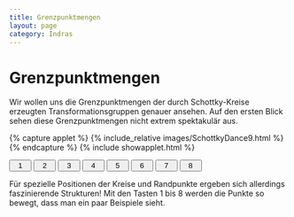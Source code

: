```yaml
---
title: Grenzpunktmengen
layout: page
category: Indras
---
```


# Grenzpunktmengen

Wir wollen uns die Grenzpunktmengen der durch Schottky-Kreise erzeugten Transformationsgruppen genauer ansehen. Auf den ersten Blick sehen diese Grenzpunktmengen nicht extrem spektakulär aus.

{% capture applet %} {% include_relative images/SchottkyDance9.html %} {% endcapture %}
{% include showapplet.html %}

<input type="button" value="1" style="width: 40px; " onclick="doScript(statement[0])" />
<input type="button" value="2" style="width: 40px; " onclick="doScript(statement[1])" />
<input type="button" value="3" style="width: 40px; " onclick="doScript(statement[2])" />
<input type="button" value="4" style="width: 40px; " onclick="doScript(statement[3])" />
<input type="button" value="5" style="width: 40px; " onclick="doScript(statement[4])" />
<input type="button" value="6" style="width: 40px; " onclick="doScript(statement[5])" />
<input type="button" value="7" style="width: 40px; " onclick="doScript(statement[6])" />
<input type="button" value="8" style="width: 40px; " onclick="doScript(statement[7])" />

Für spezielle Positionen der Kreise und Randpunkte ergeben sich allerdings faszinierende Strukturen! Mit den Tasten 1 bis 8 werden die Punkte so bewegt, dass man ein paar Beispiele sieht.

<script language="JavaScript" type="text/javascript">
		function doScript(c)
		{
			cdy.evokeCS(c);
		};
               cc='"';
</script>
<script type="text/javascript">
var statement=new Array()
statement[0]='(vec=[A.xy,B.xy,C.xy,D.xy,O.xy,Q.xy,P.xy,R.xy,C0.radius,C1.radius,C2.radius,C3.radius];repeat(10, l=#/10;m=1-l; vv=m*vec+l*[[-0.6671,6.8932],[14.8982,-4.0581],[9.1724,5.2255],[2.2792,-4.6696],[2.7826,3.2739],[9.7459,-1.3865],[6.2542,1.1654],[6.2387,0.9713],5,5.8038,5,6.8919];A.xy=vv_1;B.xy=vv_2;C.xy=vv_3;D.xy=vv_4;O.xy=vv_5;Q.xy=vv_6;P.xy=vv_7;R.xy=vv_8;C0.radius=vv_9;C1.radius=vv_10;C2.radius=vv_11;C3.radius=vv_12; repaint()  );)'
statement[1]='(vec=[A.xy,B.xy,C.xy,D.xy,O.xy,Q.xy,P.xy,R.xy,C0.radius,C1.radius,C2.radius,C3.radius];repeat(10, l=#/10;m=1-l; vv=m*vec+l*[[-0.6671,6.8932],[14.8982,-4.0581],[9.1724,5.1699],[2.2792,-4.6696],[2.6515,3.1533],[9.7459,-1.3865],[6.2181,1.1361],[7.1525,0.2037],5,5.8038,5,6.8919];A.xy=vv_1;B.xy=vv_2;C.xy=vv_3;D.xy=vv_4;O.xy=vv_5;Q.xy=vv_6;P.xy=vv_7;R.xy=vv_8;C0.radius=vv_9;C1.radius=vv_10;C2.radius=vv_11;C3.radius=vv_12; repaint()  );)'
statement[2]='(vec=[A.xy,B.xy,C.xy,D.xy,O.xy,Q.xy,P.xy,R.xy,C0.radius,C1.radius,C2.radius,C3.radius];repeat(10, l=#/10;m=1-l; vv=m*vec+l*[[-2.8024,0.4926],[12.5961,0.8817],[4.202,7.6082],[4.2937,-23.7995],[2.1474,-0.2145],[6.9212,-0.3343],[4.4704,2.6154],[4.5412,-3.6635],5,5.8038,5,20.1374] ;A.xy=vv_1;B.xy=vv_2;C.xy=vv_3;D.xy=vv_4;O.xy=vv_5;Q.xy=vv_6;P.xy=vv_7;R.xy=vv_8;C0.radius=vv_9;C1.radius=vv_10;C2.radius=vv_11;C3.radius=vv_12; repaint()  );)'
statement[3]='(vec=[A.xy,B.xy,C.xy,D.xy,O.xy,Q.xy,P.xy,R.xy,C0.radius,C1.radius,C2.radius,C3.radius];repeat(10, l=#/10;m=1-l; vv=m*vec+l*[[-12.0224,6.3792],[20.9779,6.1339],[4.4164,0],[4.2937,-23.7995],[0.2197,-0.5297],[8.5404,-0.5925],[4.6038,-3.4864],[4.5412,-3.6635],14.0572,14.1399,3.4915,20.1374];A.xy=vv_1;B.xy=vv_2;C.xy=vv_3;D.xy=vv_4;O.xy=vv_5;Q.xy=vv_6;P.xy=vv_7;R.xy=vv_8;C0.radius=vv_9;C1.radius=vv_10;C2.radius=vv_11;C3.radius=vv_12; repaint()  );)'
statement[4]='(vec=[A.xy,B.xy,C.xy,D.xy,O.xy,Q.xy,P.xy,R.xy,C0.radius,C1.radius,C2.radius,C3.radius];repeat(10, l=#/10;m=1-l; vv=m*vec+l*[[-12.6358,9.3235],[20.7325,8.5874],[4.3916,-0.7783],[4.2937,-23.7995],[0.4504,-1.4598],[8.2213,-1.3367],[4.5398,-3.5348],[4.225,-3.6621],16.9566,15.9693,2.7606,20.1374];A.xy=vv_1;B.xy=vv_2;C.xy=vv_3;D.xy=vv_4;O.xy=vv_5;Q.xy=vv_6;P.xy=vv_7;R.xy=vv_8;C0.radius=vv_9;C1.radius=vv_10;C2.radius=vv_11;C3.radius=vv_12; repaint()  );)'
statement[5]='(vec=[A.xy,B.xy,C.xy,D.xy,O.xy,Q.xy,P.xy,R.xy,C0.radius,C1.radius,C2.radius,C3.radius];repeat(10, l=#/10;m=1-l; vv=m*vec+l*[[-12.2678,9.5689],[20.7325,8.5874],[4.3916,-0.7783],[4.2937,-23.7995],[0.8184,-1.2144],[8.2213,-1.3367],[4.5398,-3.5348],[4.225,-3.6621],16.9566,15.9693,2.7606,20.1374];A.xy=vv_1;B.xy=vv_2;C.xy=vv_3;D.xy=vv_4;O.xy=vv_5;Q.xy=vv_6;P.xy=vv_7;R.xy=vv_8;C0.radius=vv_9;C1.radius=vv_10;C2.radius=vv_11;C3.radius=vv_12; repaint()  );)'
statement[6]='(vec=[A.xy,B.xy,C.xy,D.xy,O.xy,Q.xy,P.xy,R.xy,C0.radius,C1.radius,C2.radius,C3.radius];repeat(10, l=#/10;m=1-l; vv=m*vec+l*[[-10,8.6603],[20,8.6603],[4.4472,-0.8894],[4.2937,-23.7995],[1.346,-1.1513],[7.8332,-1.314],[4.5954,-3.646],[4.5577,-3.6637],15,15.7327,2.7606,20.1374];A.xy=vv_1;B.xy=vv_2;C.xy=vv_3;D.xy=vv_4;O.xy=vv_5;Q.xy=vv_6;P.xy=vv_7;R.xy=vv_8;C0.radius=vv_9;C1.radius=vv_10;C2.radius=vv_11;C3.radius=vv_12;repaint()  );)'
statement[6]='(vec=[A.xy,B.xy,C.xy,D.xy,O.xy,Q.xy,P.xy,R.xy,C0.radius,C1.radius,C2.radius,C3.radius];repeat(10, l=#/10;m=1-l; vv=m*vec+l*[[-10,8.6603],[20,8.6603],[4.4472,-0.8894],[4.2937,-23.7995],[1.346,-1.1513],[7.8332,-1.314],[4.5954,-3.646],[4.5577,-3.6637],15,15.7327,2.7606,20.1374];A.xy=vv_1;B.xy=vv_2;C.xy=vv_3;D.xy=vv_4;O.xy=vv_5;Q.xy=vv_6;P.xy=vv_7;R.xy=vv_8;C0.radius=vv_9;C1.radius=vv_10;C2.radius=vv_11;C3.radius=vv_12; repaint()  );)'
statement[7]='(vec=[A.xy,B.xy,C.xy,D.xy,O.xy,Q.xy,P.xy,R.xy,C0.radius,C1.radius,C2.radius,C3.radius];repeat(10, l=#/10;m=1-l; vv=m*vec+l*[[-10,8.6603],[20,8.6603],[5,0],[5,-17.3205],[1.346,-1.1513],[8.6543,-1.1517],[4.9926,-2.3103],[4.9926,-2.3205],15,15,2.3103,15];A.xy=vv_1;B.xy=vv_2;C.xy=vv_3;D.xy=vv_4;O.xy=vv_5;Q.xy=vv_6;P.xy=vv_7;R.xy=vv_8;C0.radius=vv_9;C1.radius=vv_10;C2.radius=vv_11;C3.radius=vv_12; repaint()  );)'
</script>
